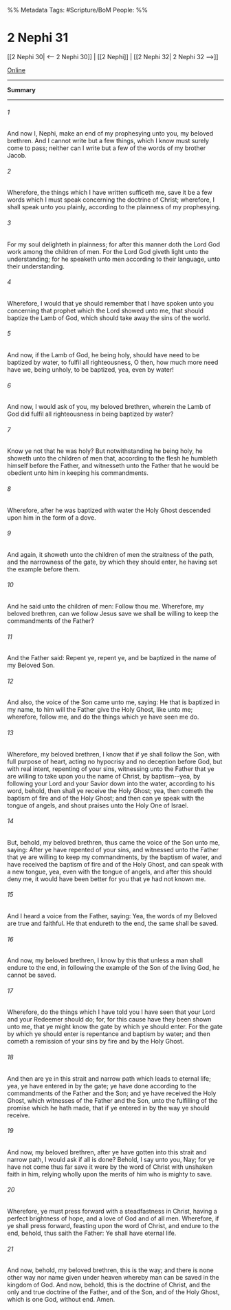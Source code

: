 %% Metadata
Tags: #Scripture/BoM
People: 
%%
# 2 Nephi 31
[[2 Nephi 30| <-- 2 Nephi 30]] | [[2 Nephi]] | [[2 Nephi 32| 2 Nephi 32 -->]]

[Online](https://churchofjesuschrist.org/study/scriptures/bofm/2-ne/31?lang=eng)

---
__Summary__



---
###### 1
And now I, Nephi, make an end of my prophesying unto you, my beloved brethren. And I cannot write but a few things, which I know must surely come to pass; neither can I write but a few of the words of my brother Jacob.
###### 2
Wherefore, the things which I have written sufficeth me, save it be a few words which I must speak concerning the doctrine of Christ; wherefore, I shall speak unto you plainly, according to the plainness of my prophesying.
###### 3
For my soul delighteth in plainness; for after this manner doth the Lord God work among the children of men. For the Lord God giveth light unto the understanding; for he speaketh unto men according to their language, unto their understanding.
###### 4
Wherefore, I would that ye should remember that I have spoken unto you concerning that prophet which the Lord showed unto me, that should baptize the Lamb of God, which should take away the sins of the world.
###### 5
And now, if the Lamb of God, he being holy, should have need to be baptized by water, to fulfil all righteousness, O then, how much more need have we, being unholy, to be baptized, yea, even by water!
###### 6
And now, I would ask of you, my beloved brethren, wherein the Lamb of God did fulfil all righteousness in being baptized by water?
###### 7
Know ye not that he was holy? But notwithstanding he being holy, he showeth unto the children of men that, according to the flesh he humbleth himself before the Father, and witnesseth unto the Father that he would be obedient unto him in keeping his commandments.
###### 8
Wherefore, after he was baptized with water the Holy Ghost descended upon him in the form of a dove.
###### 9
And again, it showeth unto the children of men the straitness of the path, and the narrowness of the gate, by which they should enter, he having set the example before them.
###### 10
And he said unto the children of men: Follow thou me. Wherefore, my beloved brethren, can we follow Jesus save we shall be willing to keep the commandments of the Father?
###### 11
And the Father said: Repent ye, repent ye, and be baptized in the name of my Beloved Son.
###### 12
And also, the voice of the Son came unto me, saying: He that is baptized in my name, to him will the Father give the Holy Ghost, like unto me; wherefore, follow me, and do the things which ye have seen me do.
###### 13
Wherefore, my beloved brethren, I know that if ye shall follow the Son, with full purpose of heart, acting no hypocrisy and no deception before God, but with real intent, repenting of your sins, witnessing unto the Father that ye are willing to take upon you the name of Christ, by baptism--yea, by following your Lord and your Savior down into the water, according to his word, behold, then shall ye receive the Holy Ghost; yea, then cometh the baptism of fire and of the Holy Ghost; and then can ye speak with the tongue of angels, and shout praises unto the Holy One of Israel.
###### 14
But, behold, my beloved brethren, thus came the voice of the Son unto me, saying: After ye have repented of your sins, and witnessed unto the Father that ye are willing to keep my commandments, by the baptism of water, and have received the baptism of fire and of the Holy Ghost, and can speak with a new tongue, yea, even with the tongue of angels, and after this should deny me, it would have been better for you that ye had not known me.
###### 15
And I heard a voice from the Father, saying: Yea, the words of my Beloved are true and faithful. He that endureth to the end, the same shall be saved.
###### 16
And now, my beloved brethren, I know by this that unless a man shall endure to the end, in following the example of the Son of the living God, he cannot be saved.
###### 17
Wherefore, do the things which I have told you I have seen that your Lord and your Redeemer should do; for, for this cause have they been shown unto me, that ye might know the gate by which ye should enter. For the gate by which ye should enter is repentance and baptism by water; and then cometh a remission of your sins by fire and by the Holy Ghost.
###### 18
And then are ye in this strait and narrow path which leads to eternal life; yea, ye have entered in by the gate; ye have done according to the commandments of the Father and the Son; and ye have received the Holy Ghost, which witnesses of the Father and the Son, unto the fulfilling of the promise which he hath made, that if ye entered in by the way ye should receive.
###### 19
And now, my beloved brethren, after ye have gotten into this strait and narrow path, I would ask if all is done? Behold, I say unto you, Nay; for ye have not come thus far save it were by the word of Christ with unshaken faith in him, relying wholly upon the merits of him who is mighty to save.
###### 20
Wherefore, ye must press forward with a steadfastness in Christ, having a perfect brightness of hope, and a love of God and of all men. Wherefore, if ye shall press forward, feasting upon the word of Christ, and endure to the end, behold, thus saith the Father: Ye shall have eternal life.
###### 21
And now, behold, my beloved brethren, this is the way; and there is none other way nor name given under heaven whereby man can be saved in the kingdom of God. And now, behold, this is the doctrine of Christ, and the only and true doctrine of the Father, and of the Son, and of the Holy Ghost, which is one God, without end. Amen.



